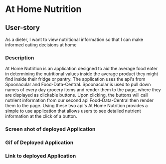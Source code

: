 # At Home Nutrition 

## User-story

As a dieter, I want to view nutritional information so that I can make informed eating decisions at home

### Description

At Home Nutrition is an application designed to aid the average food eater in determining the nutritional values inside the average product they might find inside their fridge or pantry. The application uses the api's from Spoonacular and Food-Data-Central. Spoonacular is used to pull down names of every day grocery items and render them to the page, where they are displayed as clickable buttons. Upon clicking, the buttons will call nutrient information from our second api Food-Data-Central then render them to the page. Using these two api's At Home Nutrition provides a simple to use application that allows users to see detailed nutrient information at the click of a button. 

### Screen shot of deployed Application

### Gif of Deployed Application

### Link to deployed Application